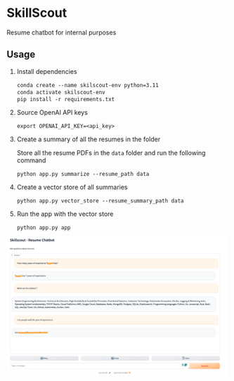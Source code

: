 # SkillScout

Resume chatbot for internal purposes

## Usage

1. Install dependencies

    ```shell
    conda create --name skilscout-env python=3.11
    conda activate skilscout-env
    pip install -r requirements.txt
    ```

2. Source OpenAI API keys

    ```shell
    export OPENAI_API_KEY=<api_key>
    ```

3. Create a summary of all the resumes in the folder

    Store all the resume PDFs in the `data` folder and run the following command

    ```shell
    python app.py summarize --resume_path data
    ```

4. Create a vector store  of all summaries

    ```shell
    python app.py vector_store --resume_summary_path data
    ```

5. Run the app with the vector store

    ```shell
    python app.py app
    ```

![Demo](./demo.png)
